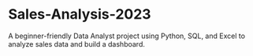 # Sales-Analysis-2023
A beginner-friendly Data Analyst project using Python, SQL, and Excel to analyze sales data and build a dashboard.
